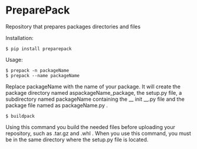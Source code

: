 # PreparePack

Repository that prepares packages directories and files

Installation:

    $ pip install preparepack

Usage:

    $ prepack -n packageName
    $ prepack --name packageName

Replace packageName with the name of your package.
It will create the package directory named aspackageName_package, the setup.py file,
a subdirectory named packageName containing the __ init __.py file and the package file named as packageName.py .

    $ buildpack 

Using this command you build the needed files before uploading your repository, such as .tar.gz and .whl .
When you use this command, you must be in the same directory where the setup.py file is located.
